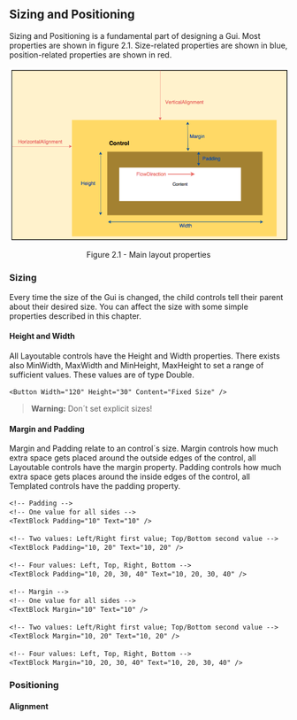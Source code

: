 ## Sizing and Positioning
Sizing and Positioning is a fundamental part of designing a Gui. Most properties are shown in figure 2.1. Size-related properties are shown in blue, position-related properties are shown in red.

![alt text](./images/LayoutProps.png "Figure 2.1 - Main layout properties")
<center>Figure 2.1 - Main layout properties</center>

### Sizing
Every time the size of the Gui is changed, the child controls tell their parent about their desired size.
You can affect the size with some simple properties described in this chapter.

#### Height and Width
All Layoutable controls have the Height and Width properties. There exists also MinWidth, MaxWidth and MinHeight, MaxHeight to set a range of sufficient values. These values are of type Double.

```
<Button Width="120" Height="30" Content="Fixed Size" />
```


> **Warning:** Don´t set explicit sizes!

#### Margin and Padding
Margin and Padding relate to an control´s size.
Margin controls how much extra space gets placed around the outside edges of the control, all Layoutable controls have the margin property. Padding controls how much extra space gets places around the inside edges of the control, all Templated controls have the padding property.

```
<!-- Padding -->
<!-- One value for all sides -->
<TextBlock Padding="10" Text="10" />

<!-- Two values: Left/Right first value; Top/Bottom second value -->
<TextBlock Padding="10, 20" Text="10, 20" />

<!-- Four values: Left, Top, Right, Bottom -->
<TextBlock Padding="10, 20, 30, 40" Text="10, 20, 30, 40" />

<!-- Margin -->
<!-- One value for all sides -->
<TextBlock Margin="10" Text="10" />

<!-- Two values: Left/Right first value; Top/Bottom second value -->
<TextBlock Margin="10, 20" Text="10, 20" />

<!-- Four values: Left, Top, Right, Bottom -->
<TextBlock Margin="10, 20, 30, 40" Text="10, 20, 30, 40" />
```

### Positioning

#### Alignment